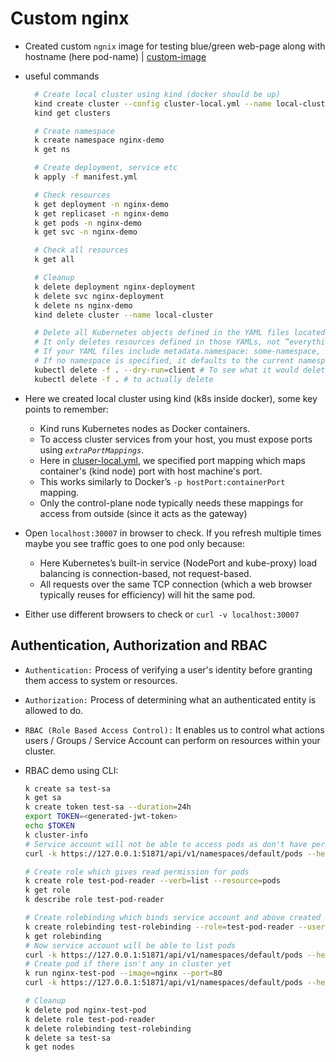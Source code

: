 # Custom nginx

- Created custom `ngnix` image for testing blue/green web-page along with hostname (here pod-name) | [custom-image](https://hub.docker.com/r/princebansal7/nginx-custom/tags)

- useful commands
  ```sh
    # Create local cluster using kind (docker should be up)
    kind create cluster --config cluster-local.yml --name local-cluster
    kind get clusters

    # Create namespace
    k create namespace nginx-demo
    k get ns

    # Create deployment, service etc
    k apply -f manifest.yml

    # Check resources
    k get deployment -n nginx-demo
    k get replicaset -n nginx-demo
    k get pods -n nginx-demo
    k get svc -n nginx-demo

    # Check all resources
    k get all

    # Cleanup
    k delete deployment nginx-deployment
    k delete svc nginx-deployment
    k delete ns nginx-demo
    kind delete cluster --name local-cluster

    # Delete all Kubernetes objects defined in the YAML files located in the current directory (.)
    # It only deletes resources defined in those YAMLs, not “everything in the cluster.”
    # If your YAML files include metadata.namespace: some-namespace, the resources in that namespace are deleted.
    # If no namespace is specified, it defaults to the current namespace
    kubectl delete -f . --dry-run=client # To see what it would delete first
    kubectl delete -f . # to actually delete
    ```
- Here we created local cluster using kind (k8s inside docker), some key points to remember:
  - Kind runs Kubernetes nodes as Docker containers.
  - To access cluster services from your host, you must expose ports using *`extraPortMappings`*.
  - Here in [cluser-local.yml](./cluster-local.yml#L5), we specified port mapping which maps container's (kind node) port with host machine's port.
  - This works similarly to Docker’s `-p hostPort:containerPort` mapping.
  - Only the control-plane node typically needs these mappings for access from outside (since it acts as the gateway)
- Open `localhost:30007` in browser to check. If you refresh multiple times maybe you see traffic goes to one pod only because:
  - Here Kubernetes’s built-in service (NodePort and kube-proxy) load balancing is connection-based, not request-based.
  - All requests over the same TCP connection (which a web browser typically reuses for efficiency) will hit the same pod.
- Either use different browsers to check or `curl -v localhost:30007`

## Authentication, Authorization and RBAC

- `Authentication:` Process of verifying a user's identity before granting them access to system or resources.
- `Authorization:` Process of determining what an authenticated entity is allowed to do.
- `RBAC (Role Based Access Control):` It enables us to control what actions users / Groups / Service Account can perform on resources within your cluster.

- RBAC demo using CLI:
  ```sh
  k create sa test-sa
  k get sa
  k create token test-sa --duration=24h
  export TOKEN=<generated-jwt-token>
  echo $TOKEN
  k cluster-info
  # Service account will not be able to access pods as don't have permission
  curl -k https://127.0.0.1:51871/api/v1/namespaces/default/pods --header "Authorization: Bearer $TOKEN"

  # Create role which gives read permission for pods
  k create role test-pod-reader --verb=list --resource=pods
  k get role
  k describe role test-pod-reader

  # Create rolebinding which binds service account and above created role
  k create rolebinding test-rolebinding --role=test-pod-reader --user=system:serviceaccount:default:test-sa
  k get rolebinding
  # Now service account will be able to list pods
  curl -k https://127.0.0.1:51871/api/v1/namespaces/default/pods --header "Authorization: Bearer $TOKEN"
  # Create pod if there isn't any in cluster yet
  k run nginx-test-pod --image=nginx --port=80
  curl -k https://127.0.0.1:51871/api/v1/namespaces/default/pods --header "Authorization: Bearer $TOKEN"

  # Cleanup
  k delete pod nginx-test-pod
  k delete role test-pod-reader
  k delete rolebinding test-rolebinding
  k delete sa test-sa
  k get nodes
  ```